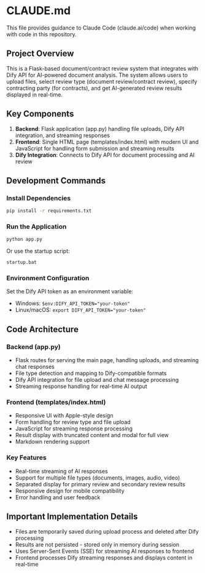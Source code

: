 # CLAUDE.md

This file provides guidance to Claude Code (claude.ai/code) when working with code in this repository.

## Project Overview
This is a Flask-based document/contract review system that integrates with Dify API for AI-powered document analysis. The system allows users to upload files, select review type (document review/contract review), specify contracting party (for contracts), and get AI-generated review results displayed in real-time.

## Key Components
1. **Backend**: Flask application (app.py) handling file uploads, Dify API integration, and streaming responses
2. **Frontend**: Single HTML page (templates/index.html) with modern UI and JavaScript for handling form submission and streaming results
3. **Dify Integration**: Connects to Dify API for document processing and AI review

## Development Commands

### Install Dependencies
```bash
pip install -r requirements.txt
```

### Run the Application
```bash
python app.py
```

Or use the startup script:
```bash
startup.bat
```

### Environment Configuration
Set the Dify API token as an environment variable:
- Windows: `$env:DIFY_API_TOKEN="your-token"`
- Linux/macOS: `export DIFY_API_TOKEN="your-token"`

## Code Architecture

### Backend (app.py)
- Flask routes for serving the main page, handling uploads, and streaming chat responses
- File type detection and mapping to Dify-compatible formats
- Dify API integration for file upload and chat message processing
- Streaming response handling for real-time AI output

### Frontend (templates/index.html)
- Responsive UI with Apple-style design
- Form handling for review type and file upload
- JavaScript for streaming response processing
- Result display with truncated content and modal for full view
- Markdown rendering support

### Key Features
- Real-time streaming of AI responses
- Support for multiple file types (documents, images, audio, video)
- Separated display for primary review and secondary review results
- Responsive design for mobile compatibility
- Error handling and user feedback

## Important Implementation Details
- Files are temporarily saved during upload process and deleted after Dify processing
- Results are not persisted - stored only in memory during session
- Uses Server-Sent Events (SSE) for streaming AI responses to frontend
- Frontend processes Dify streaming responses and displays content in real-time